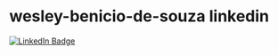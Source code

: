 # wesley-benicio-de-souza linkedin
<div id="badges">
<a href="https://www.linkedin.com/in/Wesley-Benício
/">
<img src="https://img.shields.io/badge/LinkedIn-blue?style=for-the-badge&logo=linkedin&logoColor=white" alt="LinkedIn Badge"/= </a>
</div>
